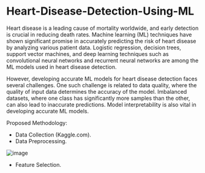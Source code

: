 # Heart-Disease-Detection-Using-ML
Heart disease is a leading cause of mortality worldwide, and early detection is crucial in reducing death rates. Machine learning (ML) techniques have shown significant promise in accurately predicting the risk of heart disease by analyzing various patient data. Logistic regression, decision trees, support vector machines, and deep learning techniques such as convolutional neural networks and recurrent neural networks are among the ML models used in heart disease detection.

However, developing accurate ML models for heart disease detection faces several challenges. One such challenge is related to data quality, where the quality of input data determines the accuracy of the model. Imbalanced datasets, where one class has significantly more samples than the other, can also lead to inaccurate predictions. Model interpretability is also vital in developing accurate ML models.

Proposed Methodology:
* Data Collection (Kaggle.com).
* Data Preprocessing.
  
![image](https://github.com/VIX0510/Heart-Disease-Detection-Using-ML/assets/65900706/7dc3067b-6423-49a8-97c1-6aada07d8bfa)

* Feature Selection.
  
